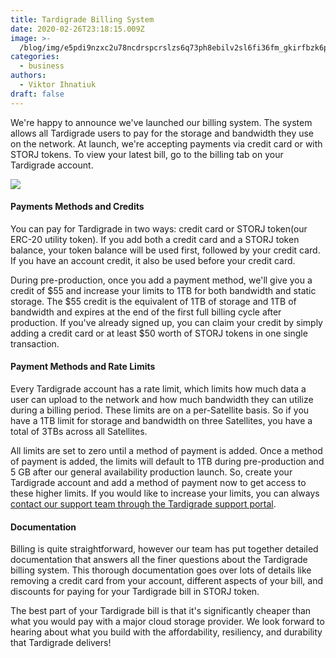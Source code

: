```yaml
---
title: Tardigrade Billing System
date: 2020-02-26T23:18:15.009Z
image: >-
  /blog/img/e5pdi9nzxc2u78ncdrspcrslzs6q73ph8ebilv2sl6fi36fm_gkirfbzk6pti99giappu1rtsjohylt1uxx71qf19qelkwyqctmjtp62an6yafsphfpbddgsmctgtxi9c.png
categories:
  - business
authors:
  - Viktor Ihnatiuk
draft: false
---
```

We're happy to announce we've launched our billing system. The system allows all Tardigrade users to pay for the storage and bandwidth they use on the network. At launch, we're accepting payments via credit card or with STORJ tokens. To view your latest bill, go to the billing tab on your Tardigrade account.

![](https://lh6.googleusercontent.com/-sR2RuaO5TJwx76OMkyCmpaB4ecnWB7DhnY8ra3tbEORHPllcXp3DGM-yJXXzKPiOV3N0vzSiB9W9oEbRv4ahZfyfmgZyOIvB5NqRxI9pN369ABK6GYP51hMcueQKX2zcTBAwHIU)

#### Payments Methods and Credits

You can pay for Tardigrade in two ways: credit card or STORJ token(our ERC-20 utility token). If you add both a credit card and a STORJ token balance, your token balance will be used first, followed by your credit card. If you have an account credit, it also be used before your credit card.

During pre-production, once you add a payment method, we'll give you a credit of $55 and increase your limits to 1TB for both bandwidth and static storage. The $55 credit is the equivalent of 1TB of storage and 1TB of bandwidth and expires at the end of the first full billing cycle after production. If you've already signed up, you can claim your credit by simply adding a credit card or at least $50 worth of STORJ tokens in one single transaction.

#### Payment Methods and Rate Limits

Every Tardigrade account has a rate limit, which limits how much data a user can upload to the network and how much bandwidth they can utilize during a billing period. These limits are on a per-Satellite basis. So if you have a 1TB limit for storage and bandwidth on three Satellites, you have a total of 3TBs across all Satellites.

All limits are set to zero until a method of payment is added. Once a method of payment is added, the limits will default to 1TB during pre-production and 5 GB after our general availability production launch. So, create your Tardigrade account and add a method of payment now to get access to these higher limits. If you would like to increase your limits, you can always [contact our support team through the Tardigrade support portal](https://support.tardigrade.io/hc/en-us/requests/new?ticket_form_id=360000683212&utm_source=blog&utm_campaign=tar%2Bbilling%2Boverview).

#### Documentation

Billing is quite straightforward, however our team has put together detailed documentation that answers all the finer questions about the Tardigrade billing system. This thorough documentation goes over lots of details like removing a credit card from your account, different aspects of your bill, and discounts for paying for your Tardigrade bill in STORJ token.

The best part of your Tardigrade bill is that it's significantly cheaper than what you would pay with a major cloud storage provider. We look forward to hearing about what you build with the affordability, resiliency, and durability that Tardigrade delivers!

###
